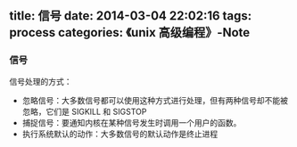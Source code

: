title: 信号 
date: 2014-03-04 22:02:16
tags: process
categories: 《unix 高级编程》-Note
---

### 信号

信号处理的方式：

- 忽略信号：大多数信号都可以使用这种方式进行处理，但有两种信号却不能被忽略，它们是 SIGKILL 和 SIGSTOP
- 捕捉信号：要通知内核在某种信号发生时调用一个用户的函数。
- 执行系统默认的动作：大多数信号的默认动作是终止进程


